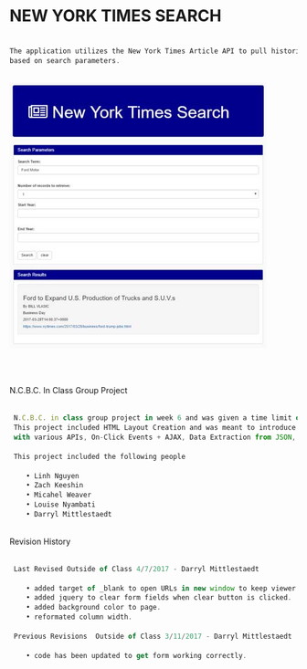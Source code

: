 # NEW YORK TIMES SEARCH

```javascript

The application utilizes the New York Times Article API to pull historic articles
based on search parameters.
 

```
![New York Times API](assets/images/nyt-api.jpg)

<br>
<br>

N.C.B.C. In Class Group Project

```javascript

 N.C.B.C. in class group project in week 6 and was given a time limit of 30 minuets to complete.
 This project included HTML Layout Creation and was meant to introduce us to the NYT API and working
 with various APIs, On-Click Events + AJAX, Data Extraction from JSON, HTML Display, and Bug Handling.

 This project included the following people
	
	• Linh Nguyen
	• Zach Keeshin
	• Micahel Weaver
	• Louise Nyambati
	• Darryl Mittlestaedt 

```
<br>
Revision History

```javascript

 Last Revised Outside of Class 4/7/2017 - Darryl Mittlestaedt

 	• added target of _blank to open URLs in new window to keep viewer on page.
 	• added jquery to clear form fields when clear button is clicked.
 	• added background color to page.
 	• reformated column width.

 Previous Revisions  Outside of Class 3/11/2017 - Darryl Mittlestaedt

 	• code has been updated to get form working correctly.

```
